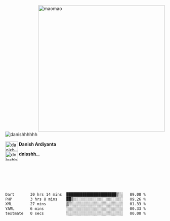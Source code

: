 <img align="right" alt="maomao" width="400" src="https://i.imgur.com/L23H0Ik.gif">

<p align="left"><img src="https://komarev.com/ghpvc/?username=danishhhhhh&label=Profile%20views&color=0e75b6&style=flat" alt="danishhhhhh" /></p>

[<img align="left" src="https://raw.githubusercontent.com/rahuldkjain/github-profile-readme-generator/master/src/images/icons/Social/linked-in-alt.svg" alt="danish ardiyanta" height="30" width="40" />](https://linkedin.com/in/danish-ardiyanta)
**Danish Ardiyanta**

[<img align="left" src="https://raw.githubusercontent.com/rahuldkjain/github-profile-readme-generator/master/src/images/icons/Social/instagram.svg" alt="dnisshh._" height="30" width="40" />](https://instagram.com/dnisshh._)
**dnisshh._**

</br></br></br></br></br>

<!--START_SECTION:waka-->

```txt
Dart       30 hrs 14 mins  ██████████████████████▒░░   89.08 %
PHP        3 hrs 8 mins    ██▒░░░░░░░░░░░░░░░░░░░░░░   09.26 %
XML        27 mins         ▒░░░░░░░░░░░░░░░░░░░░░░░░   01.33 %
YAML       6 mins          ░░░░░░░░░░░░░░░░░░░░░░░░░   00.33 %
textmate   0 secs          ░░░░░░░░░░░░░░░░░░░░░░░░░   00.00 %
```

<!--END_SECTION:waka-->
